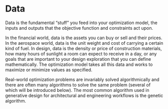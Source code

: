 # Data

Data is the fundamental “stuff” you feed into your optimization model, the inputs and outputs that the objective function and constraints act upon.

In the financial world, data is the assets you can buy or sell and their prices. In the aerospace world, data is the unit weight and cost of carrying a certain kind of fuel. In design, data is the density or price of construction materials, how many hours of sunlight a room can expect to receive in a day, or any goals that are important to your design exploration that you can define mathematically. The optimization model takes all this data and works to maximize or minimize values as specified.

Real-world optimization problems are invariably solved algorithmically and there are often many algorithms to solve the same problem \(several of which will be introduced below\). The most common algorithm used in generative design for architectural and engineering workflows is the genetic algorithm.

